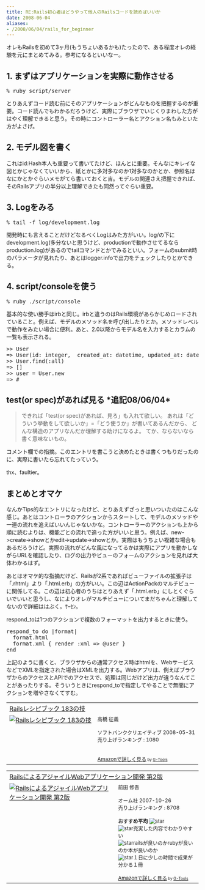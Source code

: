 ```yaml
---
title: RE:Rails初心者はどうやって他人のRailsコードを読めばいいか
date: 2008-06-04
aliases:
- /2008/06/04/rails_for_beginner
---
```

オレもRailsを初めて3ヶ月(もうちょいあるかも)たったので、ある程度オレの経験を元にまとめてみる。参考になるといいなー。

<h2>1. まずはアプリケーションを実際に動作させる</h2>
<pre lang="bash">
% ruby script/server
</pre>
とりあえずコード読む前にそのアプリケーションがどんなものを把握するのが重要。コード読んでもわかるだろうけど、実際にブラウザでいじくりまわした方がはやく理解できると思う。その時にコントローラー名とアクション名もみといた方がよさげ。

<h2>2. モデル図を書く</h2>
これはid:Hash本人も重要って書いてたけど、ほんとに重要。そんなにキレイな図とかじゃなくていいから、紙とかに多対多なのか1対多なのかとか、参照名はなにかとかぐらいメモがてら書いておくと吉。モデルの関連さえ把握できれば、そのRailsアプリの半分以上理解できたも同然ってぐらい重要。

<h2>3. Logをみる</h2>
<pre lang="bash">
% tail -f log/development.log
</pre>
開発時にも言えることだけどなるべくLogはみた方がいい。log/の下にdevelopment.log(多分ないと思うけど、productionで動作させてるならproduction.log)があるのでtailコマンドとかでみるといい。フォームのsubmit時のパラメータが見れたり、あとはlogger.infoで出力をチェックしたりとかできる。

<h2>4. script/consoleを使う</h2>
<pre lang="bash">
% ruby ./script/console
</pre>
基本的な使い勝手はirbと同じ。irbと違うのはRails環境があらかじめロードされていること。例えば、モデルのメソッド名を呼び出したりとか。メソッドレベルで動作をみたい場合に便利。あと、2.0以降からモデル名を入力するとカラムの一覧も表示される。

<pre lang="ruby">
>> User
=> User(id: integer,  created_at: datetime, updated_at: datetime)
>> User.find(:all)
=> []
>> user = User.new
=> #<user id: nil, created_at: nil, updated_at: nil>
</pre>

<h2>test(or spec)があれば見る *追記08/06/04*</h2>
<blockquote>
できれば「test(or spec)があれば、見ろ」も入れて欲しい。
あれは「どういう挙動をして欲しいか」=「どう使うか」が書いてあるんだから、
どんな構造のアプリなんだか理解する助けになるよ。
てか、ならないなら書く意味ないもの。
</blockquote>
コメント欄での指摘。このエントリを書こうと決めたときは書くつもりだったのに、実際に書いたら忘れてたっていう。

thx、faultier。

<h2>まとめとオマケ</h2>
なんかTips的なエントリになったけど、とりあえずざっと思いついたのはこんな感じ。あとはコントローラのアクションからスタートして、モデルのメソッドや一連の流れを追えばいいんじゃないかな。コントローラーのアクションも上から順に読むよりは、機能ごとの流れで追った方がいいと思う。例えば、new->create->showとかedit->update->showとか。実際はもうちょい複雑な場合もあるだろうけど。実際の流れがどんな風になってるかは実際にアプリを動かしながらURLを確認したり、ログの出力やビューのフォームのアクションを見れば大体わかるはず。

あとはオマケ的な指摘だけど、Railsが2系であればビューファイルの拡張子は「.rhtml」より「.html.erb」の方がいい。この辺はActionPackのマルチビューに関係してる。この辺は初心者のうちはとりあえず「.html.erb」にしとくぐらいでいいと思うし、なによりオレがマルチビューについてまだちゃんと理解してないので詳細ははぶく。ｻｰｾﾝ｡

respond_toは1つのアクションで複数のフォーマットを出力するときに使う。
<pre lang="ruby">
respond_to do |format|
  format.html
  format.xml { render :xml => @user }
end
</pre>
上記のように書くと、ブラウザからの通常アクセス時はhtmlを、WebサービスなどでXMLを指定された場合はXMLを出力する。Webアプリは、例えばブラウザからのアクセスとAPIでのアクセスで、処理は同じだけど出力が違うなんてことがあったりする。そういうときにrespond_toで指定してやることで無闇にアクションを増やさなくてすむ。

<table  border="0" cellpadding="5"><tr><td colspan="2"><a href="http://www.amazon.co.jp/gp/redirect.html%3FASIN=4797336625%26tag=2004-05-22%26lcode=xm2%26cID=2025%26ccmID=165953%26location=/o/ASIN/4797336625%253FSubscriptionId=0G91FPYVW6ZGWBH4Y9G2" target="_top">Railsレシピブック 183の技</a><img src='http://www.assoc-amazon.jp/e/ir?t=2004-05-22&l=ur2&o=9' width='1' height='1' border='0' alt='' /></td></tr><tr><td valign="top"><a href="http://www.amazon.co.jp/gp/redirect.html%3FASIN=4797336625%26tag=2004-05-22%26lcode=xm2%26cID=2025%26ccmID=165953%26location=/o/ASIN/4797336625%253FSubscriptionId=0G91FPYVW6ZGWBH4Y9G2" target="_top"><img src="http://ecx.images-amazon.com/images/I/419FtZYCmyL._SL160_.jpg" border="0" alt="Railsレシピブック 183の技" /></a></td><td valign="top"><font size="-1">高橋 征義<br /><br />ソフトバンククリエイティブ  2008-05-31<br />売り上げランキング : 1080<br /><br /><br /><a href="http://www.amazon.co.jp/gp/redirect.html%3FASIN=4797336625%26tag=2004-05-22%26lcode=xm2%26cID=2025%26ccmID=165953%26location=/o/ASIN/4797336625%253FSubscriptionId=0G91FPYVW6ZGWBH4Y9G2" target="_top">Amazonで詳しく見る</a></font><font size="-2"> by <a href="http://www.goodpic.com/mt/aws/index.html" >G-Tools</a></font></td></tr></table>

<table  border="0" cellpadding="5"><tr><td colspan="2"><a href="http://www.amazon.co.jp/gp/redirect.html%3FASIN=4274066967%26tag=2004-05-22%26lcode=xm2%26cID=2025%26ccmID=165953%26location=/o/ASIN/4274066967%253FSubscriptionId=0G91FPYVW6ZGWBH4Y9G2" target="_top">RailsによるアジャイルWebアプリケーション開発 第2版</a><img src='http://www.assoc-amazon.jp/e/ir?t=2004-05-22&l=ur2&o=9' width='1' height='1' border='0' alt='' /></td></tr><tr><td valign="top"><a href="http://www.amazon.co.jp/gp/redirect.html%3FASIN=4274066967%26tag=2004-05-22%26lcode=xm2%26cID=2025%26ccmID=165953%26location=/o/ASIN/4274066967%253FSubscriptionId=0G91FPYVW6ZGWBH4Y9G2" target="_top"><img src="http://ecx.images-amazon.com/images/I/51Y%2BviLzM5L._SL160_.jpg" border="0" alt="RailsによるアジャイルWebアプリケーション開発 第2版" /></a></td><td valign="top"><font size="-1">前田 修吾 <br /><br />オーム社  2007-10-26<br />売り上げランキング : 8708<br /><br /><strong>おすすめ平均  </strong><img src="http://g-images.amazon.com/images/G/01/detail/stars-5-0.gif" alt="star" /><br /><img src="http://g-images.amazon.com/images/G/01/detail/stars-5-0.gif" alt="star" />充実した内容でわかりやすい<br /><img src="http://g-images.amazon.com/images/G/01/detail/stars-5-0.gif" alt="star" />railsが良いのかrubyが良いのか本が良いのか<br /><img src="http://g-images.amazon.com/images/G/01/detail/stars-5-0.gif" alt="star" />１日に少しの時間で成果が分かる１冊<br /><br /><a href="http://www.amazon.co.jp/gp/redirect.html%3FASIN=4274066967%26tag=2004-05-22%26lcode=xm2%26cID=2025%26ccmID=165953%26location=/o/ASIN/4274066967%253FSubscriptionId=0G91FPYVW6ZGWBH4Y9G2" target="_top">Amazonで詳しく見る</a></font><font size="-2"> by <a href="http://www.goodpic.com/mt/aws/index.html" >G-Tools</a></font></td></tr></table>